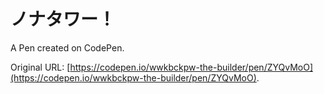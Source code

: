 # ノナタワー！

A Pen created on CodePen.

Original URL: [https://codepen.io/wwkbckpw-the-builder/pen/ZYQvMoO](https://codepen.io/wwkbckpw-the-builder/pen/ZYQvMoO).

